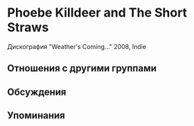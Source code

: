 # Phoebe Killdeer and The Short Straws

Дискография
"Weather's Coming..." 2008, Indie

## Отношения с другими группами


## Обсуждения


## Упоминания

